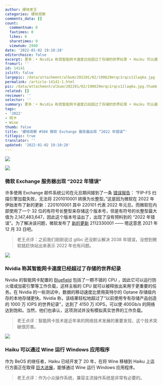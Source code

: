 ```yaml
---
author: 硬核老王
categories: 硬核观察
comments_data: []
count:
  commentnum: 0
  favtimes: 0
  likes: 0
  sharetimes: 0
  viewnum: 2940
date: '2022-01-02 19:10:28'
editorchoice: false
excerpt: 更多：• Nvidia 称其智能网卡速度已经超过了存储的世界纪录 • Haiku 可以通过 Wine 运行 Windows 应用程序
fromurl: ''
id: 14141
islctt: false
largepic: /data/attachment/album/202201/02/190629mrqc1rqcx11laq6a.jpg
permalink: /article-14141-1.html
pic: /data/attachment/album/202201/02/190629mrqc1rqcx11laq6a.jpg.thumb.jpg
related: []
reviewer: ''
selector: ''
summary: 更多：• Nvidia 称其智能网卡速度已经超过了存储的世界纪录 • Haiku 可以通过 Wine 运行 Windows 应用程序
tags:
- '2022'
- 网卡
- Wine
thumb: false
title: '硬核观察 #504 微软 Exchange 服务器出现 “2022 年错误”'
titlepic: true
translator: ''
updated: '2022-01-02 19:10:28'
---
```


![](/data/attachment/album/202201/02/190629mrqc1rqcx11laq6a.jpg)


![](/data/attachment/album/202201/02/190641bdwzodqi8d0u0i0w.jpg)


### 微软 Exchange 服务器出现 “2022 年错误”


许多使用 Exchange 邮件系统公司在元旦期间接到了一条 [错误报告](https://www.reddit.com/r/sysadmin/comments/rt91z6/exchange_2019_antimalware_bad_update/)： “FIP-FS 扫描引擎加载失败，无法将 2201010001 转换为长整型。”这是因为微软在 2022 年伊始发布了新的更新：2201010001 其中 220101 代表 2022 年元旦。而微软在内部使用了一个 32 位的有符号长整型来存储这个版本号，但是有符号的长整型最大值为 2,147,483,647，因此这个版本号溢出了，出现了没有预料到的 “2022 年错误”。为了解决该问题，微软发布了 [新的更新](https://techcommunity.microsoft.com/t5/exchange-team-blog/email-stuck-in-transport-queues/ba-p/3049447) 2112330001 —— 嗯这意思 2021 年 12 月 33 日吧。



> 
> 老王点评：之前我们刚刚说过 glibc 还没默认解决 2038 年错误，没想到微软就赶快站出来表示 2022 年也有问题。
> 
> 
> 


![](/data/attachment/album/202201/02/190926mwlxw5ytyhzxww1n.jpg)


### Nvidia 称其智能网卡速度已经超过了存储的世界纪录


Nvidia 的智能网卡配置的 [Bluefield](https://www.theregister.com/2021/12/22/nvidia_bluefield_storage_benchmark/) 包括了一颗不错的 CPU ，因此它可以运行防火墙或加密引擎等工作负载，这样主板的 CPU 就可以被释放出来用于更重要的任务。在 Nvidia 的一些测试中，数据的移动速度比使用英特尔的 Optane 存储级内存的本地存储更快。Nvidia 称，该结果轻松地超过了“以前使用专有存储产品创造的 1000 万 IOPS 的世界纪录”，达到了 4150 万 IOPS，可以使 400Gb/s 的网络达到饱和。当然，他们也承认，这项测试并没有模拟真实世界的工作负载。



> 
> 老王点评：智能网卡技术是近年来的网络技术发展的重要发现，这个技术突破很厉害。
> 
> 
> 


![](/data/attachment/album/202201/02/191007b9ebbx1i21hw1bqz.jpg)


### Haiku 可以通过 Wine 运行 Windows 应用程序


作为 BeOS 的继任者，Haiku 已经开发了 20 年，在将 Wine 移植到 Haiku 上运行方面正在取得 [巨大进展](https://discuss.haiku-os.org/t/my-progress-in-porting-wine/11741/26)，能够通过 Wine 运行 Windows 应用程序。



> 
> 老王点评：作为小众操作系统，兼容主流操作系统是非常有必要的。
> 
> 
>